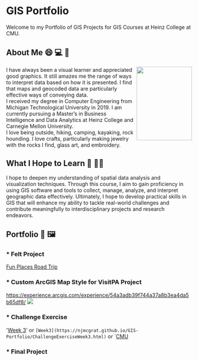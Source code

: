 # GIS Portfolio 

Welcome to my Portfolio of GIS Projects for GIS Courses at Heinz College at CMU.

## About Me 😄 💻 🥾
<img align="right" src="https://github.com/njmcgrat/GIS-Portfolio/assets/143455814/1b97f39f-7e01-4d5c-bfc8-e865c4771869" width="150" height="200" />

I have always been a visual learner and appreciated good graphics. It still amazes me the range of ways to interpret data based on how it is presented. I find that maps and geocoded data are particularly effective ways of conveying data. <br>
I received my degree in Computer Engineering from Michigan Technological University in 2019. I am currently pursuing a Master’s in Business Intelligence and Data Analytics at Heinz College and Carnegie Mellon University. <br>
I love being outside, hiking, camping, kayaking, rock hounding. I love crafts, particularly making jewelry with the rocks I find, glass art, and embroidery.

## What I Hope to Learn 🧠 🙋‍♀️
I hope to deepen my understanding of spatial data analysis and visualization techniques. Through this course, I aim to gain proficiency in using GIS software and tools to collect, manage, analyze, and interpret geographic data effectively. Ultimately, I hope to develop practical skills in GIS that will enhance my ability to tackle real-world challenges and contribute meaningfully to interdisciplinary projects and research endeavors.

## Portfolio 🎨 🖼️

### * Felt Project
[Fun Places Road Trip](https://felt.com/map/Fun-places-road-trip-copy-bu59CWs9B2SxC30ux5tmJ5lD)

### * Custom ArcGIS Map Style for VisitPA Project
https://experience.arcgis.com/experience/54a3adb39f744a37a8b3ea4da5b65df8/
[![](https://experience.arcgis.com/experience/54a3adb39f744a37a8b3ea4da5b65df8/)](https://experience.arcgis.com/experience/54a3adb39f744a37a8b3ea4da5b65df8/)

### * Challenge Exercise
'[Week 3](ChallengeExerciseWeek3)' or `[Week3](https://njmcgrat.github.io/GIS-Portfolio/ChallengeExerciseWeek3.html)` or `[CMU](https://www.cmu.edu)



### * Final Project
